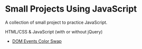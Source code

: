 Small Projects Using JavaScript
===

A collection of small project to practice JavaScript.

HTML/CSS & JavaScript (with or without jQuery)
- [DOM Events Color Swap](https://github.com/mbMosman/js-practice-projects/tree/master/dom-events-color-swap)
